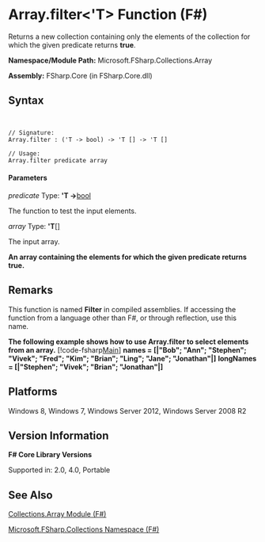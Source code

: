 # Array.filter<'T> Function (F#)

Returns a new collection containing only the elements of the collection for which the given predicate returns **true**.

**Namespace/Module Path:** Microsoft.FSharp.Collections.Array

**Assembly:** FSharp.Core (in FSharp.Core.dll)


## Syntax


```


// Signature:
Array.filter : ('T -> bool) -> 'T [] -> 'T []

// Usage:
Array.filter predicate array

```



#### Parameters
*predicate*
Type: **'T -&gt;**[bool](http://msdn.microsoft.com/en-us/library/89c0cf9c-49ce-4207-a3be-555851a67dd5)


The function to test the input elements.


*array*
Type: **'T**[[]](http://msdn.microsoft.com/en-us/library/def20292-9aae-4596-9275-b94e594f8493)


The input array.



**An array containing the elements for which the given predicate returns true.**
## Remarks
This function is named **Filter** in compiled assemblies. If accessing the function from a language other than F#, or through reflection, use this name.

**The following example shows how to use Array.filter to select elements from an array.**
[!code-fsharp[Main](snippets/fssamples101/snippet1007.fs)]
**names = [|"Bob"; "Ann"; "Stephen"; "Vivek"; "Fred"; "Kim"; "Brian"; "Ling"; "Jane"; "Jonathan"|]**
**longNames = [|"Stephen"; "Vivek"; "Brian"; "Jonathan"|]**
## Platforms
Windows 8, Windows 7, Windows Server 2012, Windows Server 2008 R2


## Version Information
**F# Core Library Versions**

Supported in: 2.0, 4.0, Portable




## See Also
[Collections.Array Module &#40;F&#35;&#41;](Collections.Array-Module-%5BFSharp%5D.md)

[Microsoft.FSharp.Collections Namespace &#40;F&#35;&#41;](Microsoft.FSharp.Collections-Namespace-%5BFSharp%5D.md)

